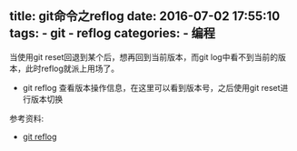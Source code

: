 title: git命令之reflog
date: 2016-07-02 17:55:10
tags:
    - git
    - reflog
categories:
    - 编程
---
当使用git reset回退到某个后，想再回到当前版本，而git log中看不到当前的版本，此时reflog就派上用场了。

* git reflog 查看版本操作信息，在这里可以看到版本号，之后使用git reset进行版本切换

参考资料:
* [git reflog](https://git-scm.com/docs/git-reflog)
